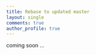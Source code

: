 ```yaml
---
title: Rebase to updated master
layout: single
comments: true
author_profile: true
---
```


coming soon ...
